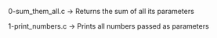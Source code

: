0-sum_them_all.c -> Returns the sum of all its parameters

1-print_numbers.c -> Prints all numbers passed as parameters
